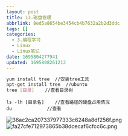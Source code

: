 ```yaml
---
layout: post
title: 13.磁盘管理
abbrlink: 8ed5a8654be3454cb4b7632a2b2d3ddc
tags: []
categories:
  - 3.编程学习
  - Linux
  - Linux笔记
date: 1695804277941
updated: 1695808261213
---
```


```bash
yum install tree  //安装tree工具
apt-get install tree  //ubuntu
tree [目录]    //查看目录树
```

```
ls -lh [目录名]    //查看路径的硬盘占用情况
du             //查看

```

![36ac2ca207337977333c6248a8df256f.png](/resources/5553648f757548b8bd55e33db34a82f2.png)
![fa27cfe712973865b38dcecaf6cfcc6c.png](/resources/08b785cccb6447539b42dbaaca9ec898.png)
